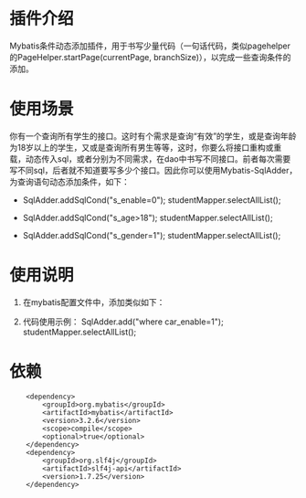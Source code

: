 # 插件介绍
Mybatis条件动态添加插件，用于书写少量代码（一句话代码，类似pagehelper的PageHelper.startPage(currentPage, branchSize)），以完成一些查询条件的添加。

# 使用场景
你有一个查询所有学生的接口。这时有个需求是查询“有效”的学生，或是查询年龄为18岁以上的学生，又或是查询所有男生等等，这时，你要么将接口重构或重载，动态传入sql，或者分别为不同需求，在dao中书写不同接口。前者每次需要写不同sql，后者就不知道要写多少个接口。因此你可以使用Mybatis-SqlAdder，为查询语句动态添加条件，如下：

* SqlAdder.addSqlCond("s_enable=0");   studentMapper.selectAllList();

* SqlAdder.addSqlCond("s_age>18");   studentMapper.selectAllList();

* SqlAdder.addSqlCond("s_gender=1");   studentMapper.selectAllList();

# 使用说明
1. 在mybatis配置文件中，添加类似如下：
	<bean id="sqlSessionFactory" class="org.mybatis.spring.SqlSessionFactoryBean">
		<property name="dataSource" ref="dataSource" />
		<property name="mapperLocations" value="classpath*:com/**/mapper/**/*.xml" />
		<property name="plugins">
			<array>
				<bean id="sqlAdder" class="cn.localhost01.SqlAdder">
					<!-- [正则]拦截的sql语句，下列是拦截“select……” -->
					<property name="sql_Intercept" value="^\s*select[\s\S]*$" />
					<!-- [正则]不拦截的sql语句，下列是不拦截“select count……” -->
					<property name="sql_Not_Intercept" value="^\s*select\s+count\s*\(\s*(?:\*|\w+)\s*\)\s+[\s\S]+$" />
				    <!-- 是否打印sql -->
				    <property name="is_print_sql" value="false" />
				</bean>
			</array>
		</property>
	</bean>


2. 代码使用示例：
    SqlAdder.add("where car_enable=1");
    studentMapper.selectAllList();

# 依赖
        <dependency>
            <groupId>org.mybatis</groupId>
            <artifactId>mybatis</artifactId>
            <version>3.2.6</version>
            <scope>compile</scope>
            <optional>true</optional>
        </dependency>
        <dependency>
            <groupId>org.slf4j</groupId>
            <artifactId>slf4j-api</artifactId>
            <version>1.7.25</version>
        </dependency>
